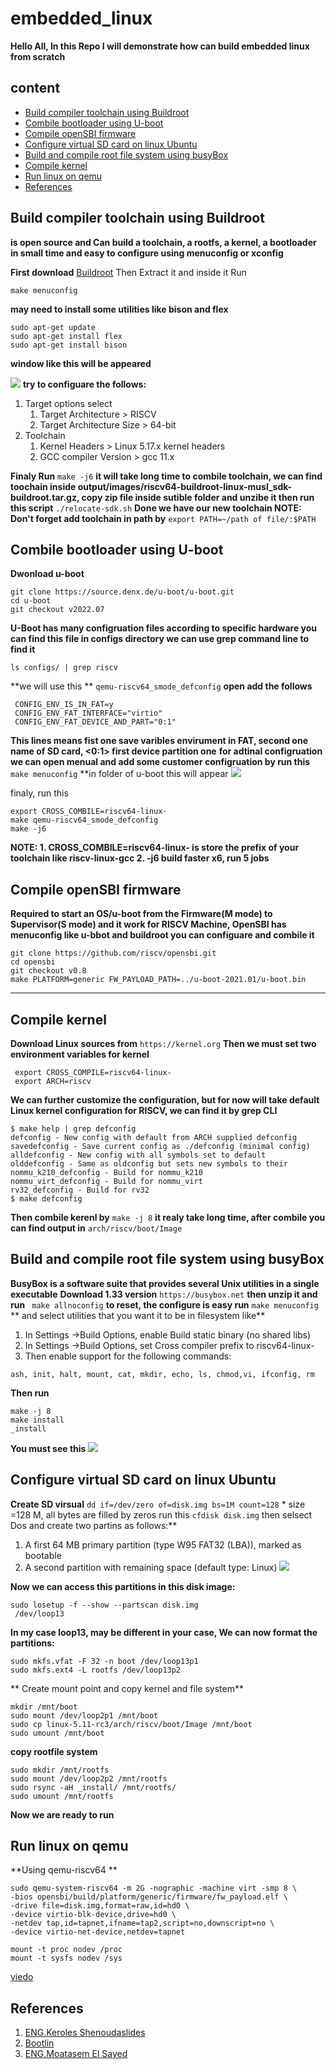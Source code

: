 # embedded_linux
**Hello All, In this Repo I will demonstrate how can build embedded linux from scratch**
## content 
- [Build compiler toolchain using Buildroot](#build-compiler-toolchain-using-Buildroot)
- [Combile bootloader using U-boot](#combile-bootloader-using-U-boot)
- [Compile openSBI firmware](#compile-openSBI-firmware)
- [Configure virtual SD card on linux Ubuntu](#configare-virtual-SD-card-on-linux-Ubuntu)
- [Build and compile root file system using busyBox](#build-and-compile-root-file-system-using-busyBox)
- [Compile kernel](#compile-kernel) 
- [Run linux on qemu](#Run-linux-on-qemu) 
- [References](#References) 

## Build compiler toolchain using Buildroot
**is open source and Can build a toolchain, a rootfs, a kernel, a bootloader in small time
and easy to configure using menuconfig or xconfig**

**First download** [Buildroot](https://buildroot.org/)
Then Extract it and inside it Run 

```
make menuconfig
```
**may need to install some utilities like bison and flex**

```
sudo apt-get update
sudo apt-get install flex
sudo apt-get install bison
```

**window like this will be appeared** 

![](https://github.com/bassamkhamis/embedded_linux/blob/main/Buildroot.png)
**try to configuare the follows:**
1. Target options select
   1. Target Architecture > RISCV
   2. Target Architecture Size > 64-bit
2. Toolchain
   1. Kernel Headers > Linux 5.17.x kernel headers
   2. GCC compiler Version > gcc 11.x

**Finaly Run** `make -j6`
**it will take long time to combile toolchain, we can find toochain inside output/images/riscv64-buildroot-linux-musl_sdk-buildroot.tar.gz, copy zip file inside sutible folder and unzibe it then run this script** `./relocate-sdk.sh`
**Done we have our new toolchain
NOTE: Don't forget add toolchain in path by** `export PATH=~/path of file/:$PATH`

## Combile bootloader using U-boot
 **Dwonload u-boot** 
 
 ```
 git clone https://source.denx.de/u-boot/u-boot.git
 cd u-boot
git checkout v2022.07
```
**U-Boot has many configruation files according to specific hardware you can find this file in configs directory we can use grep command line to find it**

```
ls configs/ | grep riscv
```

**we will use this ** `qemu-riscv64_smode_defconfig` **open add the follows**

```
 CONFIG_ENV_IS_IN_FAT=y
 CONFIG_ENV_FAT_INTERFACE="virtio"
 CONFIG_ENV_FAT_DEVICE_AND_PART="0:1"
```

**This lines means fist one save varibles envirument in FAT, second one <virtio> name of SD card, <0:1> first device partition one**
**for adtinal configruation we can open menual and add some customer configruation by run this** `make menuconfig` **in folder of u-boot
   this will appear 
   ![](https://github.com/bassamkhamis/embedded_linux/blob/main/u-boot.png)
   
   finaly, run this
   
   ```
   export CROSS_COMBILE=riscv64-linux-
   make qemu-riscv64_smode_defconfig
   make -j6
   ```
   **NOTE:
           1. CROSS_COMBILE=riscv64-linux- is store the prefix of your toolchain like riscv-linux-gcc
           2. -j6 build faster x6, run 5 jobs**
   

## Compile openSBI firmware
**Required to start an OS/u-boot from the Firmware(M mode) to Supervisor(S mode) and it work for RISCV Machine, OpenSBI has menuconfig like u-bbot and buildroot you can configuare and combile it**
   
```
git clone https://github.com/riscv/opensbi.git
cd opensbi
git checkout v0.8
make PLATFORM=generic FW_PAYLOAD_PATH=../u-boot-2021.01/u-boot.bin   
```
***
   
## Compile kernel  
 **Download Linux sources from** `https://kernel.org` **Then we must set two environment variables for kernel**
   
```
 export CROSS_COMPILE=riscv64-linux-
 export ARCH=riscv  
```
**We can further customize the configuration, but for now will take default Linux kernel configuration for RISCV, we can find it by grep CLI**
   
   ```
 $ make help | grep defconfig
defconfig - New config with default from ARCH supplied defconfig
savedefconfig - Save current config as ./defconfig (minimal config)
alldefconfig - New config with all symbols set to default
olddefconfig - Same as oldconfig but sets new symbols to their
nommu_k210_defconfig - Build for nommu_k210
nommu_virt_defconfig - Build for nommu_virt
rv32_defconfig - Build for rv32
$ make defconfig
   ```
  **Then combile kerenl by** `make -j 8` **it realy take long time, after combile you can find output in** `arch/riscv/boot/Image`   
   
   
## Build and compile root file system using busyBox
**BusyBox is a software suite that provides several Unix utilities in a single executable**
**Download 1.33 version** `https://busybox.net` **then unzip it and run** ` make allnoconfig` **to reset, the configure is easy run** `make menuconfig` ** and select utilities that you want it to be in filesystem like**
   
1. In Settings →Build Options, enable Build static binary (no shared libs)
2. In Settings →Build Options, set Cross compiler prefix to riscv64-linux-
3. Then enable support for the following commands:
   
`ash, init, halt, mount, cat, mkdir, echo, ls, chmod,vi, ifconfig, rm`
   
 **Then run** 
   ```
   make -j 8
   make install
   _install
   
   ```
   **You must see this**
    ![](https://github.com/bassamkhamis/embedded_linux/blob/main/linux%20tree.png)   
   
   
   
   
   
## Configure virtual SD card on linux Ubuntu 
**Create SD virsual** `dd if=/dev/zero of=disk.img bs=1M count=128` * size =128 M, all bytes are filled by zeros
run this `cfdisk disk.img`  then selsect Dos and create two partins as follows:**
   
   1. A first 64 MB primary partition (type W95 FAT32 (LBA)), marked as bootable
   2. A second partition with remaining space (default type: Linux)
![](https://github.com/bassamkhamis/embedded_linux/blob/main/SD_format.png)
   
   **Now we can access this partitions in this disk image:**
   
   ```
   sudo losetup -f --show --partscan disk.img
    /dev/loop13

   ```
   **In my case loop13, may be different in your case, We can now format the partitions:**
   ```
   sudo mkfs.vfat -F 32 -n boot /dev/loop13p1
   sudo mkfs.ext4 -L rootfs /dev/loop13p2

   ```
   ** Create mount point and copy kernel and file system**
   
   ```
   mkdir /mnt/boot
   sudo mount /dev/loop2p1 /mnt/boot
   sudo cp linux-5.11-rc3/arch/riscv/boot/Image /mnt/boot
   sudo umount /mnt/boot
   ```
   **copy rootfile system**
   ```
   sudo mkdir /mnt/rootfs
   sudo mount /dev/loop2p2 /mnt/rootfs
   sudo rsync -aH _install/ /mnt/rootfs/
   sudo umount /mnt/rootfs
   
   ```
**Now we are ready to run**


## Run linux on qemu
**Using qemu-riscv64 **
   ```
  sudo qemu-system-riscv64 -m 2G -nographic -machine virt -smp 8 \
-bios opensbi/build/platform/generic/firmware/fw_payload.elf \
-drive file=disk.img,format=raw,id=hd0 \
-device virtio-blk-device,drive=hd0 \
-netdev tap,id=tapnet,ifname=tap2,script=no,downscript=no \
-device virtio-net-device,netdev=tapnet 
   ```
   
   ```
mount -t proc nodev /proc
mount -t sysfs nodev /sys
   ```
[viedo](https://drive.google.com/drive/folders/1BspgTYwvK53VdBDBNc1VzwBbZp8ZT3_X?usp=sharing)
   
## References
   1. [ENG.Keroles Shenoudaslides](https://l.facebook.com/l.php?u=https%3A%2F%2Fdrive.google.com%2Fdrive%2Fmobile%2Ffolders%2F1rHnM5Q70x2f1bcMJORJjZJ_GvnDiNfo_%3Ffbclid%3DIwAR0wRfBsWWplRAI7yFiA8voYWkk0Y4GIXAQHpSWnl4hIFJer6bC4RXH4_WU&h=AT2d2Fc_XP7UkP5lTFiDTFRGz21onsxE5ZhHOBGVkYraZciENKc0AbZmKb7KCZaL0kAHHESP5_ga-hQbIYcg4u8BxQs_DH6mQ5zQPaJ7tUtgg2lauyIl-SOvJqCJfKzs4icKMQ)
   2. [Bootlin](https://riscv.org/news/2020/12/embedded-linux-from-scratch-in-45-minutes-on-risc-v-bootlin/)
   3. [ENG.Moatasem El Sayed](https://www.youtube.com/watch?v=8hP-oQ242B8&list=PLkH1REggdbJpFXAzQqpjZgV1oghPsf9OH&index=17)
